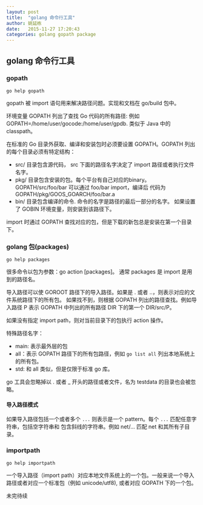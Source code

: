 ```yaml
---
layout: post
title:  "golang 命令行工具"
author: 姚延栋
date:   2015-11-27 17:20:43
categories: golang gopath package
---
```


## golang 命令行工具

### gopath

    go help gopath

gopath 被 import 语句用来解决路径问题。实现和文档在 go/build 包中。

环境变量 GOPATH 列出了查找 Go 代码的所有路径: 例如 GOPATH=/home/user/gocode:/home/user/gpdb. 类似于 Java 中的 classpath。

在标准的 Go 目录外获取、编译和安装包时必须要设置 GOPATH。GOPATH 列出的每个目录必须有特定结构：

* src/ 目录包含源代码， src 下面的路径名字决定了 import 路径或者执行文件名字。
* pkg/ 目录包含安装的包。每个平台有自己对应的binary。 GOPATH/src/foo/bar 可以通过 foo/bar import，编译后
代码为 GOPATH/pkg/GOOS_GOARCH/foo/bar.a
* bin/ 目录包含编译的命令. 命令的名字是路径的最后一部分的名字。 如果设置了 GOBIN 环境变量，则安装到该路径下。

import 时通过 GOPATH 查找对应的包，但是下载的新包总是安装在第一个目录下。

### golang 包(packages)

    go help packages

很多命令以包为参数：go action [packages]。 通常 packages 是 import 是用到的路径名。

导入路径可以使 GOROOT 路径下的导入路径。如果是 . 或者 ..，则表示对应的文件系统路径下的所有包。
如果找不到，则根据 GOPATH 列出的路径查找。例如导入路径 P 表示 GOPATH 中列出的所有路径 DIR 下的第一个
DIR/src/P。

如果没有指定 import path，则对当前目录下的包执行 action 操作。

特殊路径名字：

* main: 表示最外层的包
* all：表示 GOPATH 路径下的所有包路径，例如 `go list all` 列出本地系统上的所有包。
* std: 和 all 类似，但是仅限于标准 go 库。

go 工具会忽略掉以 . 或者 _ 开头的路径或者文件，名为 testdata 的目录也会被忽略。

#### 导入路径模式

如果导入路径包括一个或者多个 `...` 则表示是一个 pattern。每个 `...` 匹配任意字符串，包括空字符串和
包含斜线的字符串。例如 net/... 匹配 net 和其所有子目录。

### importpath

    go help importpath

一个导入路径（import path）对应本地文件系统上的一个包。一般来说一个导入路径或者对应一个标准包（例如 unicode/utf8),
或者对应 GOPATH 下的一个包。

未完待续